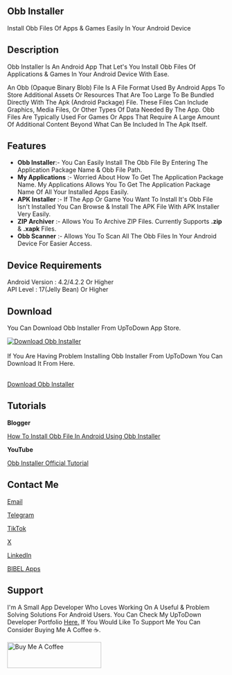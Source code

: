 <!DOCTYPE html>
<html lang="en">
<head>
</head>
<body>

<h2>Obb Installer</h2>

Install Obb Files Of Apps &amp; Games Easily In Your Android Device

<h2>Description</h2>

<p>
 Obb Installer Is An Android App That Let's You Install Obb Files Of Applications & Games In Your Android Device With Ease.

An Obb (Opaque Binary Blob) File Is A File Format Used By Android Apps To Store Additional Assets Or Resources That Are Too Large To Be Bundled Directly With The Apk (Android Package) File. These Files Can Include Graphics, Media Files, Or Other Types Of Data Needed By The App. Obb Files Are Typically Used For Games Or Apps That Require A Large Amount Of Additional Content Beyond What Can Be Included In The Apk Itself.

<h2>Features</h2>

 <ul>
 <li><b>Obb Installer</b>:- You Can Easily Install The Obb File By Entering The Application Package Name & Obb File Path.</li>

<li><b>My Applications</b> :- Worried About How To Get The Application Package Name. My Applications Allows You To Get The Application Package Name Of All Your Installed Apps Easily.</li>

<li><b>APK Installer</b> :- If The App Or Game You Want To Install It's Obb File Isn't Installed You Can Browse & Install The APK File With APK Installer Very Easily.</li>

<li><b>ZIP Archiver</b> :- Allows You To Archive ZIP Files. Currently Supports <b>.zip</b> & <b>.xapk</b> Files.</li>

<li><b>Obb Scanner</b> :- Allows You To Scan All The Obb Files In Your Android Device For Easier Access.</li>
</ul>

<h2>Device Requirements</h2>

Android Version : 4.2/4.2.2 Or Higher<br>
API Level : 17(Jelly Bean) Or Higher<br>
<h2>Download</h2>

You Can Download Obb Installer From UpToDown App Store.

<a href='https://obb-installer.en.uptodown.com/android' title='Download Obb Installer' >
                <img src='https://stc.utdstc.com/img/mediakit/download-gio-big-b.png' alt='Download Obb Installer'>
                </a>
<br><br>
If You Are Having Problem Installing Obb Installer From UpToDown You Can Download It From Here.
<br><br>

<a href="https://github.com/user-attachments/files/16101779/Obb.Installer_4.0.zip">Download Obb Installer</a>

<h2>Tutorials</h2>

<b>Blogger</b>

<a href="http://bibelapps2016.blogspot.com/2024/04/how-to-install-obb-file-in-android.html">How To Install Obb File In Android Using Obb Installer</a>

<b>YouTube</b>

<a href="https://youtu.be/MamYFlIT0Es">Obb Installer Official Tutorial</a>

<h2>Contact Me</h2>

<a href="mailto: bibelmek@Gmail.com">Email</a>

<a href="https://t.me/SE_BIBEL_MEK">Telegram</a>

<a href="https://tiktok.com/@se_bibel_mek">TikTok</a>

<a href="https://x.com/SE_BIBEL_MEK">X</a>

<a href="https://www.linkedin.com/in/biruk-belihu-3355922a0?utm_source=share&utm_campaign=share_via&utm_content=profile&utm_medium=android_app">LinkedIn</a>

<a href="https://linktr.ee/bibel_apps">BIBEL Apps</a>

<h2>Support</h2>

I'm A Small App Developer Who Loves Working On A Useful & Problem Solving Solutions For Android Users. You Can Check My UpToDown Developer Portfolio <a href="https://en.uptodown.com/developer/bibel-apps">Here.</a> If You Would Like To Support Me You Can Consider Buying Me A Coffee ☕.

<a href="https://www.buymeacoffee.com/birukbelihu" target="_blank"><img src="https://cdn.buymeacoffee.com/buttons/v2/default-yellow.png" alt="Buy Me A Coffee" style="height: 60px !important;width: 217px !important;"></a>
</body>
</html>	
